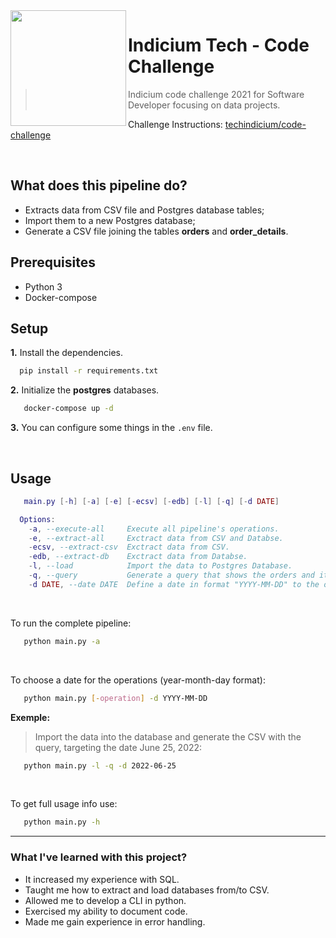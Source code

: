 <img src="https://i.imgur.com/2Lkns1O.png" align="left" width="185px"/>

# Indicium Tech - Code Challenge

> Indicium code challenge 2021 for Software Developer focusing on data projects.

Challenge Instructions: [techindicium/code-challenge](https://github.com/techindicium/code-challenge)

<br>

## What does this pipeline do?

* Extracts data from CSV file and Postgres database tables;
* Import them to a new Postgres database;
* Generate a CSV file joining the tables **orders** and **order_details**.

## Prerequisites

* Python 3
* Docker-compose

## Setup

**1.** Install the dependencies.
```sh
  pip install -r requirements.txt
```

**2.** Initialize the **postgres** databases.
```sh
   docker-compose up -d
```


**3.** You can configure some things in the `.env` file.

<br>

## Usage

```lua
   main.py [-h] [-a] [-e] [-ecsv] [-edb] [-l] [-q] [-d DATE]

  Options:
    -a, --execute-all     Execute all pipeline's operations.
    -e, --extract-all     Exctract data from CSV and Databse.
    -ecsv, --extract-csv  Exctract data from CSV.
    -edb, --extract-db    Exctract data from Databse.
    -l, --load            Import the data to Postgres Database.
    -q, --query           Generate a query that shows the orders and its details.
    -d DATE, --date DATE  Define a date in format "YYYY-MM-DD" to the operations. Default: current date.
```
<br>

To run the complete pipeline:

```sh
   python main.py -a
```
<br>

To choose a date for the operations (year-month-day format):

```sh
   python main.py [-operation] -d YYYY-MM-DD
```

**Exemple:**
> Import the data into the database and generate the CSV with the query, targeting the date June 25, 2022:

```sh
   python main.py -l -q -d 2022-06-25
```
<br>

To get full usage info use:

```sh
   python main.py -h
```

---

### What I've learned with this project?

* It increased my experience with SQL.
* Taught me how to extract and load databases from/to CSV.
* Allowed me to develop a CLI in python.
* Exercised my ability to document code.
* Made me gain experience in error handling.
